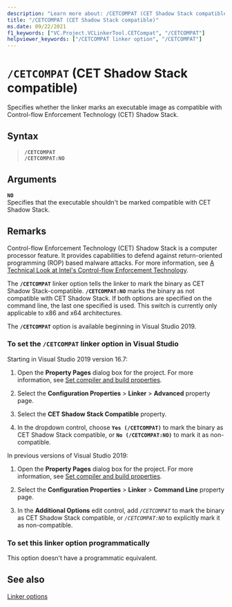 ```yaml
---
description: "Learn more about: /CETCOMPAT (CET Shadow Stack compatible)"
title: "/CETCOMPAT (CET Shadow Stack compatible)"
ms.date: 09/22/2021
f1_keywords: ["VC.Project.VCLinkerTool.CETCompat", "/CETCOMPAT"]
helpviewer_keywords: ["/CETCOMPAT linker option", "/CETCOMPAT"]
---
```

# `/CETCOMPAT` (CET Shadow Stack compatible)

Specifies whether the linker marks an executable image as compatible with Control-flow Enforcement Technology (CET) Shadow Stack.

## Syntax

> **`/CETCOMPAT`**\
> **`/CETCOMPAT:NO`**

## Arguments

**`NO`**<br/>
Specifies that the executable shouldn't be marked compatible with CET Shadow Stack.

## Remarks

Control-flow Enforcement Technology (CET) Shadow Stack is a computer processor feature. It provides capabilities to defend against return-oriented programming (ROP) based malware attacks. For more information, see [A Technical Look at Intel's Control-flow Enforcement Technology](https://software.intel.com/content/www/us/en/develop/articles/technical-look-control-flow-enforcement-technology.html).

The **`/CETCOMPAT`** linker option tells the linker to mark the binary as CET Shadow Stack-compatible. **`/CETCOMPAT:NO`** marks the binary as not compatible with CET Shadow Stack. If both options are specified on the command line, the last one specified is used. This switch is currently only applicable to x86 and x64 architectures.

The **`/CETCOMPAT`** option is available beginning in Visual Studio 2019.

### To set the `/CETCOMPAT` linker option in Visual Studio

Starting in Visual Studio 2019 version 16.7:

1. Open the **Property Pages** dialog box for the project. For more information, see [Set compiler and build properties](../working-with-project-properties.md).

1. Select the **Configuration Properties** > **Linker** > **Advanced** property page.

1. Select the **CET Shadow Stack Compatible** property.

1. In the dropdown control, choose **`Yes (/CETCOMPAT)`** to mark the binary as CET Shadow Stack compatible, or **`No (/CETCOMPAT:NO)`** to mark it as non-compatible.

In previous versions of Visual Studio 2019:

1. Open the **Property Pages** dialog box for the project. For more information, see [Set compiler and build properties](../working-with-project-properties.md).

1. Select the **Configuration Properties** > **Linker** > **Command Line** property page.

1. In the **Additional Options** edit control, add *`/CETCOMPAT`* to mark the binary as CET Shadow Stack compatible, or *`/CETCOMPAT:NO`* to explicitly mark it as non-compatible.

### To set this linker option programmatically

This option doesn't have a programmatic equivalent.

## See also

[Linker options](linker-options.md)
